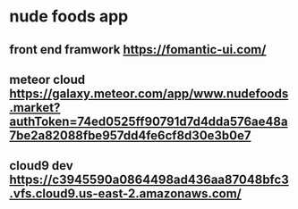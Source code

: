 # nude foods app
## front end framwork https://fomantic-ui.com/
## meteor cloud https://galaxy.meteor.com/app/www.nudefoods.market?authToken=74ed0525ff90791d7d4dda576ae48a7be2a82088fbe957dd4fe6cf8d30e3b0e7
## cloud9 dev https://c3945590a0864498ad436aa87048bfc3.vfs.cloud9.us-east-2.amazonaws.com/
